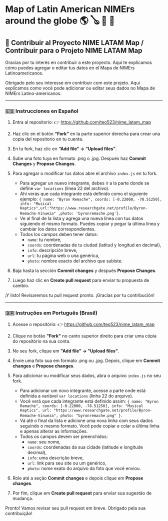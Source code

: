 # Map of Latin American NIMErs around the globe 🌎 🪕 🎹 💾

## 🤝 Contribuir al Proyecto NIME LATAM Map / Contribuir para o Projeto NIME LATAM Map

Gracias por tu interés en contribuir a este proyecto. Aquí te explicamos cómo puedes agregar o editar tus datos en el Mapa de NIMErs Latinoamericanos.

Obrigado pelo seu interesse em contribuir com este projeto. Aqui explicamos como você pode adicionar ou editar seus dados no Mapa de NIMErs Latino-americanos.

---

### 🇪🇸 Instrucciones en Español

1. Entra al repositorio:
👉 https://github.com/teo523/nime_latam_map

2. Haz clic en el botón **“Fork”** en la parte superior derecha para crear una copia del repositorio en tu cuenta.

3. En tu fork, haz clic en **“Add file” → “Upload files”**.

4. Sube una foto tuya en formato .png o .jpg. Después haz **Commit Changes** y **Propose Changes**.

5. Para agregar o modificar tus datos abre el archivo `index.js` en tu fork.
   - Para agregar un nuevo integrante, debes ir a la parte donde se define ```var locations``` (línea 22 del archivo).
   - Ahí verás que cada integrante está definido como el siguiente ejemplo:
     ```{ name: "Byron Remache", coords: [-0.22000, -78.51250], info: "Musical Haptics",url:"https://www.researchgate.net/profile/Byron-Remache-Vinueza" ,photo: 'byronremache.png'}```.
   - Ve al final de la lista y agrega una nueva línea con tus datos siguiendo el mismo formato. Puedes copiar y pegar la última línea y cambiar los datos correspondientes.
   - Todos los campos deben tener datos:
     - `name`: tu nombre,
     - `coords`: coordenadas de tu ciudad (latitud y longitud en decimal),
     - `info`: descripción breve,
     - `url`: tu página web o una genérica,
     - `photo`: nombre exacto del archivo que subiste.

6. Baja hasta la sección **Commit changes** y después **Propose Changes**.

7. Luego haz clic en **Create pull request** para enviar tu propuesta de cambio.

¡Y listo! Revisaremos tu pull request pronto. ¡Gracias por tu contribución!

---

### 🇧🇷 Instruções em Português (Brasil)

1. Acesse o repositório:
👉 https://github.com/teo523/nime_latam_map

2. Clique no botão **"Fork"** no canto superior direito para criar uma cópia do repositório na sua conta.

3. No seu fork, clique em **"Add file" → "Upload files"**.

4. Envie uma foto sua em formato .png ou .jpg. Depois, clique em **Commit changes** e **Propose changes**.

5. Para adicionar ou modificar seus dados, abra o arquivo `index.js` no seu fork.
   - Para adicionar um novo integrante, acesse a parte onde está definida a variável ```var locations``` (linha 22 do arquivo).
   - Você verá que cada integrante está definido assim:
     ```{ name: "Byron Remache", coords: [-0.22000, -78.51250], info: "Musical Haptics", url: "https://www.researchgate.net/profile/Byron-Remache-Vinueza", photo: "byronremache.png" }```.
   - Vá até o final da lista e adicione uma nova linha com seus dados seguindo o mesmo formato. Você pode copiar e colar a última linha e apenas alterar as informações.
   - Todos os campos devem ser preenchidos:
     - `name`: seu nome,
     - `coords`: coordenadas da sua cidade (latitude e longitude decimal),
     - `info`: uma descrição breve,
     - `url`: link para seu site ou um genérico,
     - `photo`: nome exato do arquivo da foto que você enviou.

6. Role até a seção **Commit changes** e depois clique em **Propose changes**.

7. Por fim, clique em **Create pull request** para enviar sua sugestão de mudança.

Pronto! Vamos revisar seu pull request em breve. Obrigado pela sua contribuição!




